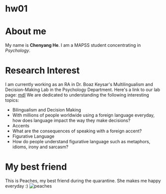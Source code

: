 # hw01

# About me
My name is **Chenyang He**. I am a MAPSS student concentrating in *Psychology*. 

# Research Interest 
I am currently working as an RA in Dr. Boaz Keysar's Multilingualism and Decision-Making Lab in the Psychology Department. 
Here's a link to our lab page:
[mdl](https://mdl.uchicago.edu/)
We are dedicated to understanding the following interesting topics:
* Bilingualism and Decision Making
 * With millions of people worldwide using a foreign language everyday, how does language impact the way they make decisions? 
* Accents
 * What are the consequences of speaking with a foreign accent? 
* Figurative Language
 * How do people understand figurative language such as metaphors, idioms, irony and sarcasm? 

# My best friend
This is Peaches, my best friend during the quarantine.
She makes me happy everyday :)
![peaches](https://github.com/sarahcy1/hw01/blob/master/IMG_4007.jpg)

